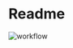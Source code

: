 # Readme

![workflow](https://github.com/immatthewmccolm/SET08103---seMethods/actions/workflows/main.yml/badge.svg)